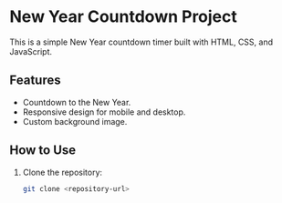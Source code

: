# New Year Countdown Project

This is a simple New Year countdown timer built with HTML, CSS, and JavaScript.

## Features
- Countdown to the New Year.
- Responsive design for mobile and desktop.
- Custom background image.

## How to Use
1. Clone the repository:
   ```bash
   git clone <repository-url>

